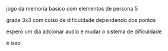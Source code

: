 jogo da memoria basico com elementos de persona 5

grade 3x3 com coiso de dificuldade dependendo dos pontos

espero um dia adcionar audio e mudar o sistema de dificuldade

é isso
